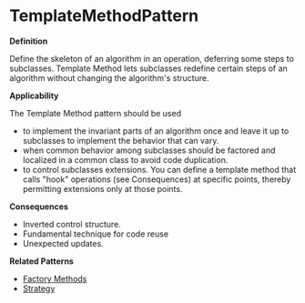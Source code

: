 # TemplateMethodPattern

**Definition** 

Define the skeleton of an algorithm in an operation, deferring some steps to subclasses. Template Method lets subclasses redefine certain steps of an algorithm without changing the algorithm's structure. 

**Applicability**

The Template Method pattern should be used 

- to implement the invariant parts of an algorithm once and leave it up to subclasses to implement the behavior that can vary.  
- when common behavior among subclasses should be factored and localized in a common class to avoid code duplication. 
- to control subclasses extensions. You can define a template method that calls "hook" operations (see Consequences) at specific points, thereby permitting extensions only at those points.  

**Consequences**

- Inverted control structure.
- Fundamental technique for code reuse
- Unexpected updates.


**Related Patterns**

- [Factory Methods](https://github.com/andreidana/FactoryMethodExample)
- [Strategy](https://github.com/andreidana/StrategyExample)